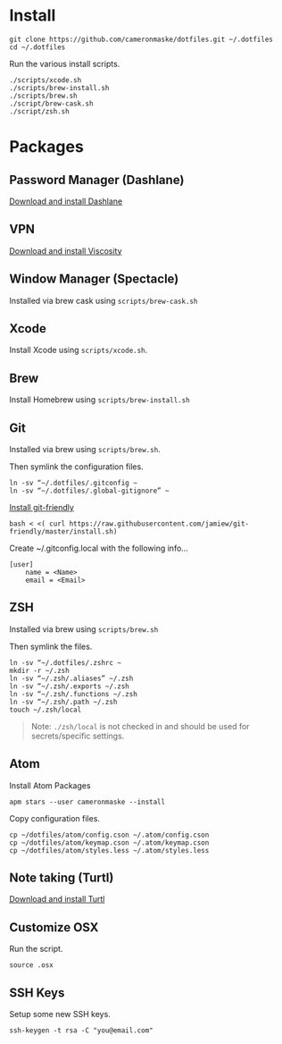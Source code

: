 # Install

```
git clone https://github.com/cameronmaske/dotfiles.git ~/.dotfiles
cd ~/.dotfiles
```

Run the various install scripts.

```
./scripts/xcode.sh
./scripts/brew-install.sh
./scripts/brew.sh
./script/brew-cask.sh
./script/zsh.sh
```

# Packages

## Password Manager (Dashlane)

[Download and install Dashlane](https://www.dashlane.com/download#downloaded)

## VPN

[Download and install Viscosity](https://www.sparklabs.com/viscosity/)

## Window Manager (Spectacle)

Installed via brew cask using `scripts/brew-cask.sh`

## Xcode

Install Xcode using `scripts/xcode.sh`.

## Brew

Install Homebrew using `scripts/brew-install.sh`

## Git

Installed via brew using `scripts/brew.sh`.

Then symlink the configuration files.

```
ln -sv “~/.dotfiles/.gitconfig ~
ln -sv “~/.dotfiles/.global-gitignore” ~
```

[Install git-friendly](https://github.com/jamiew/git-friendly)
```
bash < <( curl https://raw.githubusercontent.com/jamiew/git-friendly/master/install.sh)
```

Create ~/.gitconfig.local with the following info...
```
[user]
	name = <Name>
	email = <Email>
```

## ZSH

Installed via brew using `scripts/brew.sh`

Then symlink the files.

```
ln -sv “~/.dotfiles/.zshrc ~
mkdir -r ~/.zsh
ln -sv “~/.zsh/.aliases” ~/.zsh
ln -sv “~/.zsh/.exports ~/.zsh
ln -sv “~/.zsh/.functions ~/.zsh
ln -sv “~/.zsh/.path ~/.zsh
touch ~/.zsh/local
```

> Note: `./zsh/local` is not checked in and should be used for secrets/specific settings.

## Atom

Install Atom Packages
```
apm stars --user cameronmaske --install
```

Copy configuration files.
```
cp ~/dotfiles/atom/config.cson ~/.atom/config.cson
cp ~/dotfiles/atom/keymap.cson ~/.atom/keymap.cson
cp ~/dotfiles/atom/styles.less ~/.atom/styles.less
```
## Note taking (Turtl)

[Download and install Turtl](https://turtlapp.com/)

## Customize OSX

Run the script.
```
source .osx
```

## SSH Keys

Setup some new SSH keys.
```
ssh-keygen -t rsa -C "you@email.com"
```
